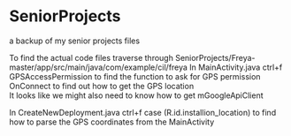 # SeniorProjects
a backup of my senior projects files


To find the actual code files traverse through SeniorProjects/Freya-master/app/src/main/java/com/example/cil/freya
In MainActivity.java ctrl+f
GPSAccessPermission to find the function to ask for GPS permission
OnConnect to find out how to get the GPS location                           
It looks like we might also need to know how to get mGoogleApiClient


In CreateNewDeployment.java ctrl+f case (R.id.installion_location) to find how to parse the GPS coordinates from the MainActivity
